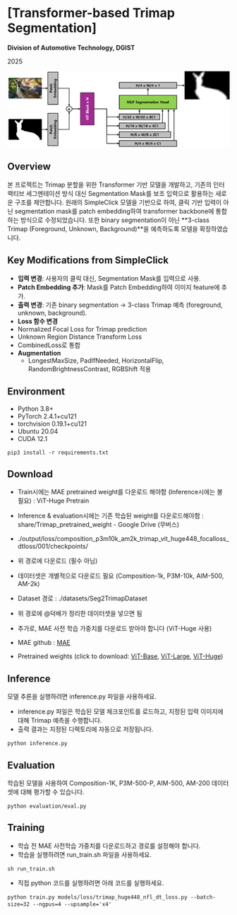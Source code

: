# [Transformer-based Trimap Segmentation]

**Division of Automotive Technology, DGIST**

2025

<p align="center">
  <img src="./assets/network.png" alt="drawing", width="650"/>
</p>

## Overview

본 프로젝트는 Trimap 분할을 위한 Transformer 기반 모델을 개발하고, 기존의 인터랙티브 세그멘테이션 방식 대신 Segmentation Mask를 보조 입력으로 활용하는 새로운 구조를 제안합니다.
원래의 SimpleClick 모델을 기반으로 하여, 클릭 기반 입력이 아닌 segmentation mask를 patch embedding하여 transformer backbone에 통합하는 방식으로 수정되었습니다. 또한 binary segmentation이 아닌 **3-class Trimap (Foreground, Unknown, Background)**을 예측하도록 모델을 확장하였습니다.

## Key Modifications from SimpleClick
-	**입력 변경**: 사용자의 클릭 대신, Segmentation Mask를 입력으로 사용.
-	**Patch Embedding 추가**: Mask를 Patch Embedding하여 이미지 feature에 추가.
-	**출력 변경**: 기존 binary segmentation → 3-class Trimap 예측 (foreground, unknown, background).
-	**Loss 함수 변경**
   -	Normalized Focal Loss for Trimap prediction
   -	Unknown Region Distance Transform Loss
   -	CombinedLoss로 통합
-	**Augmentation**
	 -	LongestMaxSize, PadIfNeeded, HorizontalFlip, RandomBrightnessContrast, RGBShift 적용

## Environment
-	Python 3.8+
-	PyTorch 2.4.1+cu121
-	torchvision 0.19.1+cu121
-	Ubuntu 20.04
-	CUDA 12.1

```
pip3 install -r requirements.txt
```

## Download
-	Train시에는 MAE pretrained weight를 다운로드 해야함 (Inference시에는 불 필요) : ViT-Huge Pretrain
-	Inference & evaluation시에는 기존 학습된 weight를 다운로드해야함 : share/Trimap_pretrained_weight - Google Drive (무버스)
   -	./output/loss/composition_p3m10k_am2k_trimap_vit_huge448_focalloss_dtloss/001/checkpoints/
   -	위 경로에 다운로드 (필수 아님)
-	데이터셋은 개별적으로 다운로드 필요 (Composition-1k, P3M-10k, AIM-500, AM-2k)
   -	Dataset 경로 : ./datasets/Seg2TrimapDataset
   -	위 경로에 @덕배가 정리한 데이터셋을 넣으면 됨
-	추가로, MAE 사전 학습 가중치를 다운로드 받아야 합니다 (ViT-Huge 사용)

- MAE github : [MAE](https://github.com/facebookresearch/mae) 
- Pretrained weights (click to download: [ViT-Base](https://dl.fbaipublicfiles.com/mae/pretrain/mae_pretrain_vit_base.pth), [ViT-Large](https://dl.fbaipublicfiles.com/mae/pretrain/mae_pretrain_vit_large.pth), [ViT-Huge](https://dl.fbaipublicfiles.com/mae/pretrain/mae_pretrain_vit_huge.pth))


## Inference

모델 추론을 실행하려면 inference.py 파일을 사용하세요.
-	inference.py 파일은 학습된 모델 체크포인트를 로드하고, 지정된 입력 이미지에 대해 Trimap 예측을 수행합니다.
-	출력 결과는 지정된 디렉토리에 자동으로 저장됩니다.

```
python inference.py
```

## Evaluation

학습된 모델을 사용하여 Composition-1K, P3M-500-P, AIM-500, AM-200 데이터셋에 대해 평가할 수 있습니다.
```
python evaluation/eval.py
```

## Training

-	학습 전 MAE 사전학습 가중치를 다운로드하고 경로를 설정해야 합니다.
-	학습을 실행하려면 run_train.sh 파일을 사용하세요.

```
sh run_train.sh
```
-	직접 python 코드를 실행하려면 아래 코드를 실행하세요. 
```
python train.py models/loss/trimap_huge448_nfl_dt_loss.py --batch-size=32 --ngpus=4 --upsample='x4'
```